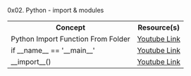 0x02. Python - import & modules

<table>
  <tr>
    <th> Concept </th>
    <th> Resource(s) </th>
  </tr>
  
  <tr>
    <td> Python Import Function From Folder </td>
    <td> <a href="https://youtu.be/c9UW-aCur7A"> Youtube Link </a> </td>
  </tr>
  
  <tr>
    <td>  if __name__ == '__main__' </td>
    <td> <a href = "https://youtu.be/g_wlZ9IhbTs"> Youtube Link </a></td>
  </tr>
  
  <tr>
    <td>  __import__() </td>
    <td><a href="https://youtu.be/Nny-PcGbw10"> Youtube Link </a> </td>
  </tr>
